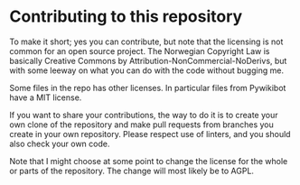 # Contributing to this repository

To make it short; yes you can contribute, but note that the licensing is not common for an open source project. The Norwegian Copyright Law is basically Creative Commons by Attribution-NonCommercial-NoDerivs, but with some leeway on what you can do with the code without bugging me.

Some files in the repo has other licenses. In particular files from Pywikibot have a MIT license.

If you want to share your contributions, the way to do it is to create your own clone of the repository and make pull requests from branches you create in your own repository. Please respect use of linters, and you should also check your own code.

Note that I might choose at some point to change the license for the whole or parts of the repository. The change will most likely be to AGPL.
